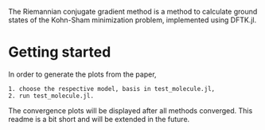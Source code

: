 The Riemannian conjugate gradient method is a method to calculate ground states of the Kohn-Sham minimization problem, implemented using DFTK.jl. 

# Getting started

In order to generate the plots from the paper,

    1. choose the respective model, basis in test_molecule.jl,
    2. run test_molecule.jl.

The convergence plots will be displayed after all methods converged.
This readme is a bit short and will be extended in the future.
